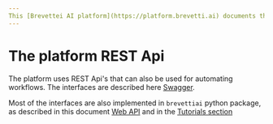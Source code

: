 ```yaml
---
This [Brevettei AI platform](https://platform.brevetti.ai) documents the REST interfaces of the 
---
```

# The platform REST Api
The platform uses REST Api's that can also be used for automating workflows. The interfaces are described here [Swagger](https://platform.brevetti.ai/swagger/index.html).

Most of the interfaces are also implemented in ```brevettiai``` python package, as described in this document [Web API](generated/developers/python-sdk-brevettiai/1_brevettiai_web_api_documentation.md) and in the [Tutorials section](../generated/developers/tutorials/tutorials.md) 
 